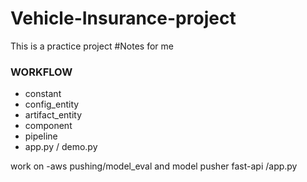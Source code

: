 # Vehicle-Insurance-project
This is a practice project 
#Notes for me 
### WORKFLOW ###
- constant
- config_entity
- artifact_entity
- component
- pipeline
- app.py / demo.py

work on 
-aws pushing/model_eval and model pusher
fast-api /app.py